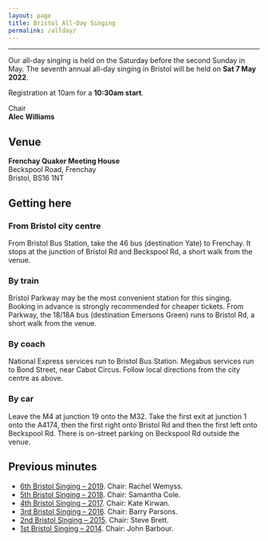 ```yaml
---
layout: page
title: Bristol All-Day Singing
permalink: /allday/
---
```


<!-- <img src="/img/2015allday.jpg" class="img-responsive" /> -->

---

Our all-day singing is held on the Saturday before the second Sunday in May.
The seventh annual all-day singing in Bristol will be held on **Sat 7 May 2022**.

Registration at 10am for a **10:30am start**.

Chair  
**Alec Williams**

## Venue

**Frenchay Quaker Meeting House**  
Beckspool Road, Frenchay  
Bristol, BS16 1NT

## Getting here

### From Bristol city centre

From Bristol Bus Station, take the 46 bus (destination Yate) to Frenchay. It stops at the junction of Bristol Rd and Beckspool Rd, a short walk from the venue.

### By train

Bristol Parkway may be the most convenient station for this singing. Booking in advance is strongly recommended for cheaper tickets. From Parkway, the 18/18A bus (destination Emersons Green) runs to Bristol Rd, a short walk from the venue.

### By coach

National Express services run to Bristol Bus Station. Megabus services run to Bond Street, near Cabot Circus. Follow local directions from the city centre as above.

### By car

Leave the M4 at junction 19 onto the M32. Take the first exit at junction 1 onto the A4174, then the first right onto Bristol Rd and then the first left onto Beckspool Rd. There is on-street parking on Beckspool Rd outside the venue.

## Previous minutes

- [6th Bristol Singing – 2019](http://fasola.org/minutes/search/?n=5916). Chair: Rachel Wemyss.
- [5th Bristol Singing – 2018](http://fasola.org/minutes/search/?n=5615). Chair: Samantha Cole.
- [4th Bristol Singing – 2017](http://fasola.org/minutes/search/?n=5316). Chair: Kate Kirwan.
- [3rd Bristol Singing – 2016](http://fasola.org/minutes/search/?n=5017). Chair: Barry Parsons.
- [2nd Bristol Singing – 2015](http://fasola.org/minutes/search/?n=4724). Chair: Steve Brett.
- [1st Bristol Singing – 2014](http://fasola.org/minutes/search/?n=4440). Chair: John Barbour.
